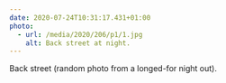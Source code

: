 ```yaml
---
date: 2020-07-24T10:31:17.431+01:00
photo:
  - url: /media/2020/206/p1/1.jpg
    alt: Back street at night.
---
```


Back street (random photo from a longed-for night out).

